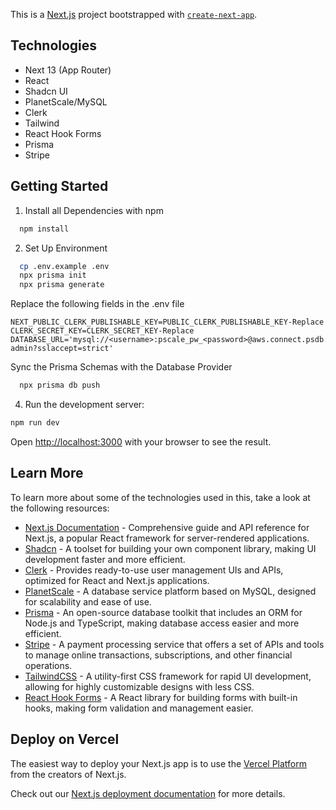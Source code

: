 This is a [Next.js](https://nextjs.org/) project bootstrapped with [`create-next-app`](https://github.com/vercel/next.js/tree/canary/packages/create-next-app).

## Technologies
- Next 13 (App Router)
- React
- Shadcn UI
- PlanetScale/MySQL
- Clerk
- Tailwind
- React Hook Forms
- Prisma
- Stripe

## Getting Started

1. Install all Dependencies with npm
```bash
  npm install
```

2. Set Up Environment
```bash
  cp .env.example .env
  npx prisma init
  npx prisma generate
```

Replace the following fields in the .env file
```env
NEXT_PUBLIC_CLERK_PUBLISHABLE_KEY=PUBLIC_CLERK_PUBLISHABLE_KEY-Replace
CLERK_SECRET_KEY=CLERK_SECRET_KEY-Replace
DATABASE_URL='mysql://<username>:pscale_pw_<password>@aws.connect.psdb.cloud/ecommerce-admin?sslaccept=strict'
```
Sync the Prisma Schemas with the Database Provider
```bash
  npx prisma db push
```
  
4. Run the development server:

```bash
npm run dev
```

Open [http://localhost:3000](http://localhost:3000) with your browser to see the result.

## Learn More

To learn more about some of the technologies used in this, take a look at the following resources:

- [Next.js Documentation](https://nextjs.org/docs) - Comprehensive guide and API reference for Next.js, a popular React framework for server-rendered applications.
- [Shadcn](https://ui.shadcn.com/) - A toolset for building your own component library, making UI development faster and more efficient.
- [Clerk](https://dashboard.clerk.com/) - Provides ready-to-use user management UIs and APIs, optimized for React and Next.js applications.
- [PlanetScale](https://planetscale.com/) - A database service platform based on MySQL, designed for scalability and ease of use.
- [Prisma](https://www.prisma.io/) - An open-source database toolkit that includes an ORM for Node.js and TypeScript, making database access easier and more efficient.
- [Stripe](https://stripe.com/) - A payment processing service that offers a set of APIs and tools to manage online transactions, subscriptions, and other financial operations.
- [TailwindCSS](https://tailwindcss.com/) - A utility-first CSS framework for rapid UI development, allowing for highly customizable designs with less CSS.
- [React Hook Forms](https://react-hook-form.com/) - A React library for building forms with built-in hooks, making form validation and management easier.

## Deploy on Vercel
The easiest way to deploy your Next.js app is to use the [Vercel Platform](https://vercel.com/new?utm_medium=default-template&filter=next.js&utm_source=create-next-app&utm_campaign=create-next-app-readme) from the creators of Next.js.

Check out our [Next.js deployment documentation](https://nextjs.org/docs/deployment) for more details.
